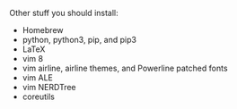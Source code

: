 Other stuff you should install:
* Homebrew
* python, python3, pip, and pip3
* LaTeX
* vim 8
* vim airline, airline themes, and Powerline patched fonts
* vim ALE
* vim NERDTree
* coreutils
